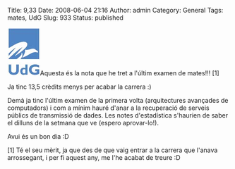 Title: 9,33
Date: 2008-06-04 21:16
Author: admin
Category: General
Tags: mates, UdG
Slug: 933
Status: published

<img src="./wp-content/uploads/2008/02/sigles_blau.jpg" data-align="right" alt="logo de la UdG" />Aquesta és la nota que he tret a l'últim examen de mates!!! \[1\]

Ja tinc 13,5 crèdits menys per acabar la carrera :)

Demà ja tinc l'últim examen de la primera volta (arquitectures avançades de computadors) i com a mínim hauré d'anar a la recuperació de serveis públics de transmissió de dades. Les notes d'estadística s'haurien de saber el dilluns de la setmana que ve (espero aprovar-lo!).

Avui és un bon dia :D

\[1\] Té el seu mèrit, ja que des de que vaig entrar a la carrera que l'anava arrossegant, i per fi aquest any, me l'he acabat de treure :D
